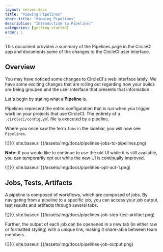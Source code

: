```yaml
---
layout: server-docs
title: "Viewing Pipelines"
short-title: "Viewing Pipelines"
description: "Introduction to Pipelines"
categories: [getting-started]
order: 1
---
```


This document provides a summary of the Pipelines page in the CircleCI app and documents some of the changes to the CircleCI user interface.

## Overview

You may have noticed some changes to CircleCI's web interface lately. We have some exciting changes that are rolling out regarding how your builds are being grouped and the user interface that presents that information. 

Let's begin by stating what a **Pipeline** is.

Pipelines represent the entire configuration that is run when you trigger work on your projects that use CircleCI. The entirety of a `.circleci/config.yml` file is executed by a pipeline.

Where you once saw the term `Jobs` in the sidebar, you will now see `Pipelines`.

![]({{ site.baseurl }}/assets/img/docs/pipelines-jobs-to-pipelines.png)

**Note:** If you would like to continue to use the old UI while it is still available, you can temporarily opt out while the new UI is continually improved.

![]({{ site.baseurl }}/assets/img/docs/pipelines-opt-out-1.png)

## Jobs, Tests, Artifacts

A pipeline is composed of workflows, which are composed of jobs. By navigating from a pipeline to a specific job, you can access your job output, test results and artifacts through several tabs.

![]({{ site.baseurl }}/assets/img/docs/pipelines-job-step-test-artifact.png)

Further, the output of each job can be openened in a new tab (in either raw or formatted styling) with a unique link, making it share-able between team members. 

![]({{ site.baseurl }}/assets/img/docs/pipelines-job-output.png)
